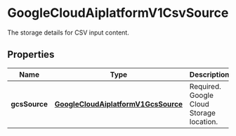 

# GoogleCloudAiplatformV1CsvSource

The storage details for CSV input content.

## Properties

| Name | Type | Description | Notes |
|------------ | ------------- | ------------- | -------------|
|**gcsSource** | [**GoogleCloudAiplatformV1GcsSource**](GoogleCloudAiplatformV1GcsSource.md) | Required. Google Cloud Storage location. |  [optional] |



